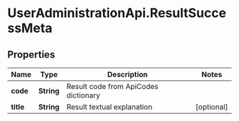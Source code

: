 # UserAdministrationApi.ResultSuccessMeta

## Properties
Name | Type | Description | Notes
------------ | ------------- | ------------- | -------------
**code** | **String** | Result code from ApiCodes dictionary | 
**title** | **String** | Result textual explanation | [optional] 


